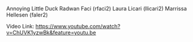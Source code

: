 Annoying Little Duck
Radwan Faci (rfaci2)
Laura Licari (llicari2)
Marrissa Hellesen (faler2)

Video Link: https://www.youtube.com/watch?v=ChUVK1yzwBk&feature=youtu.be